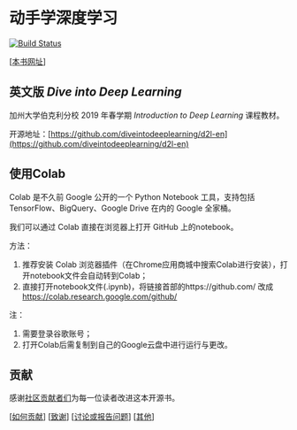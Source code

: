# 动手学深度学习

[![Build Status](http://ci.diveintodeeplearning.org/job/zh/job/master/badge/icon)](http://ci.diveintodeeplearning.org/job/zh/job/master/)  

[[本书网址](https://zh.diveintodeeplearning.org/)]
 

## 英文版 *Dive into Deep Learning*

加州大学伯克利分校 2019 年春学期 *Introduction to Deep Learning* 课程教材。

开源地址：[https://github.com/diveintodeeplearning/d2l-en](https://github.com/diveintodeeplearning/d2l-en)

## 使用Colab

Colab 是不久前 Google 公开的一个 Python Notebook 工具，支持包括 TensorFlow、BigQuery、Google Drive 在内的 Google 全家桶。

我们可以通过 Colab 直接在浏览器上打开 GitHub 上的notebook。

方法：

1. 推荐安装 Colab 浏览器插件（在Chrome应用商城中搜索Colab进行安装），打开notebook文件会自动转到Colab；
2. 直接打开notebook文件(.ipynb)，将链接首部的https://github.com/ 改成 https://colab.research.google.com/github/

注：

1. 需要登录谷歌账号；
2. 打开Colab后需复制到自己的Google云盘中进行运行与更改。


## 贡献

感谢[社区贡献者们](https://github.com/diveintodeeplearning/d2l-zh/graphs/contributors)为每一位读者改进这本开源书。

[[如何贡献](https://zh.diveintodeeplearning.org/chapter_appendix/how-to-contribute.html)] [[致谢](https://zh.diveintodeeplearning.org/chapter_introduction/preface.html#%E8%87%B4%E8%B0%A2)]  [[讨论或报告问题](https://discuss.gluon.ai)]  [[其他](INFO.md)]
